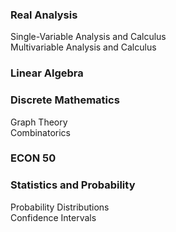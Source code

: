 ### Real Analysis

Single-Variable Analysis and Calculus <br>
Multivariable Analysis and Calculus

### Linear Algebra

### Discrete Mathematics

Graph Theory <br>
Combinatorics

### ECON 50

### Statistics and Probability

Probability Distributions <br>
Confidence Intervals
